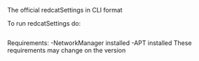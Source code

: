 The official redcatSettings in CLI format

To run redcatSettings do:
```sudo redcat-settings-cli
```
Requirements:
-NetworkManager installed
-APT installed
These requirements may change on the version
